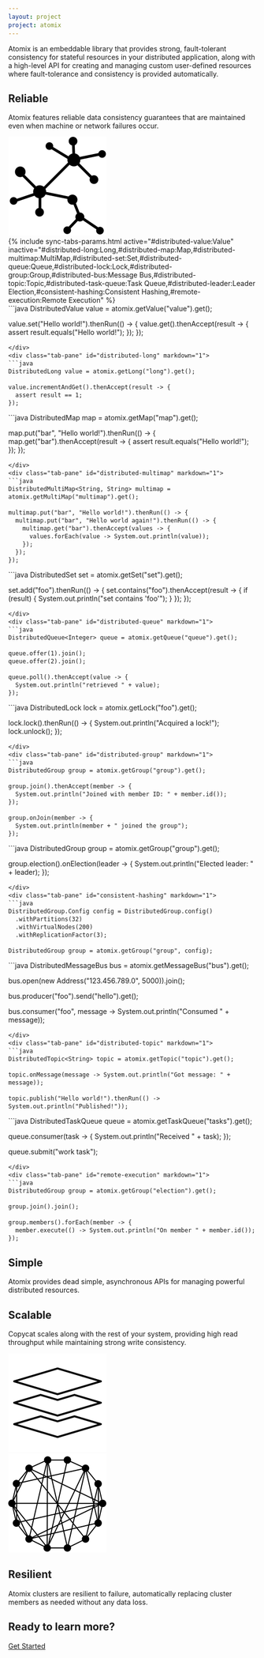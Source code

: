```yaml
---
layout: project
project: atomix
---
```


<div class="feature intro">
  <div class="container">
    <div class="row">
      <div class="col-sm-12">
        <p>
Atomix is an embeddable library that provides strong, fault-tolerant consistency for stateful resources in your distributed application, along with a high-level API for creating and managing custom user-defined resources where fault-tolerance and consistency is provided automatically.
        </p>
      </div>
    </div>
  </div>
</div>

<!-- Reliable -->
<div class="feature gray-background">
  <div class="container">
    <div class="row">
      <div class="col-sm-6">
        <h2>Reliable</h2>
        <p>Atomix features reliable data consistency guarantees that are maintained even when machine or network failures occur.</p>
      </div>
      <div class="col-sm-5 text-right">
        <img class="svg" src="/assets/img/icons/reliable.svg">
      </div>
    </div>
  </div>
</div>

<!-- Simple -->
<div class="feature white-background">
  <div class="container">
    <div class="row">
    
<div class="col-sm-7" markdown="1">
{% include sync-tabs-params.html active="#distributed-value:Value" inactive="#distributed-long:Long,#distributed-map:Map,#distributed-multimap:MultiMap,#distributed-set:Set,#distributed-queue:Queue,#distributed-lock:Lock,#distributed-group:Group,#distributed-bus:Message Bus,#distributed-topic:Topic,#distributed-task-queue:Task Queue,#distributed-leader:Leader Election,#consistent-hashing:Consistent Hashing,#remote-execution:Remote Execution" %}
<div class="tab-content" markdown="1">
<div class="tab-pane active" id="distributed-value" markdown="1">
```java
DistributedValue<String> value = atomix.getValue("value").get();

value.set("Hello world!").thenRun(() -> {
  value.get().thenAccept(result -> {
    assert result.equals("Hello world!");
  });
});
```
</div>
<div class="tab-pane" id="distributed-long" markdown="1">
```java
DistributedLong value = atomix.getLong("long").get();

value.incrementAndGet().thenAccept(result -> {
  assert result == 1;
});
```
</div>
<div class="tab-pane" id="distributed-map" markdown="1">
```java
DistributedMap<String, String> map = atomix.getMap("map").get();

map.put("bar", "Hello world!").thenRun(() -> {
  map.get("bar").thenAccept(result -> {
    assert result.equals("Hello world!");
  });
});
```
</div>
<div class="tab-pane" id="distributed-multimap" markdown="1">
```java
DistributedMultiMap<String, String> multimap = atomix.getMultiMap("multimap").get();

multimap.put("bar", "Hello world!").thenRun(() -> {
  multimap.put("bar", "Hello world again!").thenRun(() -> {
    multimap.get("bar").thenAccept(values -> {
      values.forEach(value -> System.out.println(value));
    });
  });
});
```
</div>
<div class="tab-pane" id="distributed-set" markdown="1">
```java
DistributedSet<String> set = atomix.getSet("set").get();

set.add("foo").thenRun(() -> {
  set.contains("foo").thenAccept(result -> {
    if (result) {
      System.out.println("set contains 'foo'");
    }
  });
});
```
</div>
<div class="tab-pane" id="distributed-queue" markdown="1">
```java
DistributedQueue<Integer> queue = atomix.getQueue("queue").get();

queue.offer(1).join();
queue.offer(2).join();

queue.poll().thenAccept(value -> {
  System.out.println("retrieved " + value);
});
```
</div>
<div class="tab-pane" id="distributed-lock" markdown="1">
```java
DistributedLock lock = atomix.getLock("foo").get();

lock.lock().thenRun(() -> {
  System.out.println("Acquired a lock!");
  lock.unlock();
});
```
</div>
<div class="tab-pane" id="distributed-group" markdown="1">
```java
DistributedGroup group = atomix.getGroup("group").get();

group.join().thenAccept(member -> {
  System.out.println("Joined with member ID: " + member.id());
});

group.onJoin(member -> {
  System.out.println(member + " joined the group");
});
```
</div>
<div class="tab-pane" id="distributed-leader" markdown="1">
```java
DistributedGroup group = atomix.getGroup("group").get();

group.election().onElection(leader -> {
  System.out.println("Elected leader: " + leader);
});
```
</div>
<div class="tab-pane" id="consistent-hashing" markdown="1">
```java
DistributedGroup.Config config = DistributedGroup.config()
  .withPartitions(32)
  .withVirtualNodes(200)
  .withReplicationFactor(3);

DistributedGroup group = atomix.getGroup("group", config);
```
</div>
<div class="tab-pane" id="distributed-bus" markdown="1">
```java
DistributedMessageBus bus = atomix.getMessageBus("bus").get();

bus.open(new Address("123.456.789.0", 5000)).join();

bus.producer("foo").send("hello").get();

bus.consumer("foo", message -> System.out.println("Consumed " + message));
```
</div>
<div class="tab-pane" id="distributed-topic" markdown="1">
```java
DistributedTopic<String> topic = atomix.getTopic("topic").get();

topic.onMessage(message -> System.out.println("Got message: " + message));

topic.publish("Hello world!").thenRun(() -> System.out.println("Published!"));
```
</div>
<div class="tab-pane" id="distributed-task-queue" markdown="1">
```java
DistributedTaskQueue<String> queue = atomix.getTaskQueue("tasks").get();

queue.consumer(task -> {
  System.out.println("Received " + task);
});

queue.submit("work task");
```
</div>
<div class="tab-pane" id="remote-execution" markdown="1">
```java
DistributedGroup group = atomix.getGroup("election").get();

group.join().join();

group.members().forEach(member -> {
  member.execute(() -> System.out.println("On member " + member.id());
});
```
</div>
</div>
</div>
    <div class="col-sm-5 text-right">
      <h2>Simple</h2>
      <p>Atomix provides dead simple, asynchronous APIs for managing powerful distributed resources.</p>
    </div>
    </div>
  </div>
</div>

<!--Scalable -->
<div class="feature gray-background">
  <div class="container">
    <div class="row">
      <div class="col-sm-6">
        <h2>Scalable</h2>
        <p>Copycat scales along with the rest of your system, providing high read throughput while maintaining strong write consistency.</p>
      </div>
      <div class="col-sm-5 text-right">
        <img class="svg" src="/assets/img/icons/scalable.svg">
      </div>
    </div>
  </div>
</div>

<!--Resilient -->
<div class="feature white-background">
  <div class="container">
    <div class="row">
      <div class="col-sm-5 col-sm-offset-1">
        <img class="svg" src="/assets/img/icons/resilient.svg">
      </div>
      <div class="col-sm-6 text-right">
        <h2>Resilient</h2>
        <p>Atomix clusters are resilient to failure, automatically replacing cluster members as needed without any data loss.</p>
      </div>
    </div>
  </div>
</div>

<!-- Embeddable -->
<!-- <div class="feature gray-background">
  <div class="container">
    <div class="row">
<div class="col-sm-6" markdown="1">
```java
AtomixReplica replica = AtomixReplica.builder(address, members)
  .withTransport(new NettyTransport())
  .withStorage(new Storage(StorageLevel.DISK))
  .build()
  .open()
  .get();
```
</div>
      <div class="col-sm-6 text-right">
        <h2>Embeddable</h2>
        <p>Atomix supports fully embeddable replicas that live in-process, eliminating the need to manage external coordination services.</p>
      </div>
    </div>
  </div>
</div> -->

<!--Learn more -->
<div class="feature get-started">
  <div class="container">
    <div class="row">
      <div class="col-sm-12 text-center">
        <h2>Ready to learn more?</h2>
        <p>
          <a href="/{{ page.project }}/docs/getting-started" class="btn btn-default btn-lg doc-btn">Get Started</a>
        </p>
      </div>
    </div>
  </div>
</div>

<script type='text/javascript'>
// Format tabs
$(function(){
  var $container = $('#sync-tabs');
  
  updateTabs($container);
  $(window).resize(function(){
    updateTabs($container);
  })
  
  function updateTabs($tabsContainer){
      var $containerWidth = $tabsContainer.width();
      var tabWidths = [];
      var $tabs = $tabsContainer.find('li');
      $tabs.each(function(index, tab){
        tabWidths.push($(tab).width());
      });

      var formattedTabs = [];
      var maxWidth = $containerWidth;
      var maxWidthSet = false;
      var rowWidth = 0;
      for(var i = tabWidths.length - 1; i >= 0; i--){
          var tabWidth = tabWidths[i];
          if(rowWidth + tabWidth > maxWidth){
            if(!maxWidthSet){
              maxWidth = rowWidth;
              maxWidthSet = true;
            }
            rowWidth = tabWidth;
            formattedTabs.unshift($('<div class="spacer"></div>'));
          }else{
            rowWidth += tabWidth;
          }
          formattedTabs.unshift($tabs.get(i));
      }

      var $tempContainer = $('<div></div>');
      formattedTabs.forEach(function(tab, index){
        $tempContainer.append(tab);
      });
      $tabsContainer.html($tempContainer.html());
  }
});
</script>
